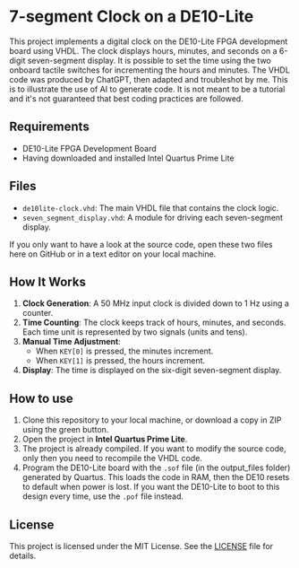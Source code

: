 # 7-segment Clock on a DE10-Lite

This project implements a digital clock on the DE10-Lite FPGA development board using VHDL. The clock displays hours, minutes, and seconds on a 6-digit seven-segment display. It is possible to set the time using the two onboard tactile switches for incrementing the hours and minutes. The VHDL code was produced by ChatGPT, then adapted and troubleshot by me. This is to illustrate the use of AI to generate code. It is not meant to be a tutorial and it's not guaranteed that best coding practices are followed.

## Requirements

- DE10-Lite FPGA Development Board
- Having downloaded and installed Intel Quartus Prime Lite

## Files

- `de10lite-clock.vhd`: The main VHDL file that contains the clock logic.
- `seven_segment_display.vhd`: A module for driving each seven-segment display.

If you only want to have a look at the source code, open these two files here on GitHub or in a text editor on your local machine.

## How It Works

1. **Clock Generation**: A 50 MHz input clock is divided down to 1 Hz using a counter.
2. **Time Counting**: The clock keeps track of hours, minutes, and seconds. Each time unit is represented by two signals (units and tens).
3. **Manual Time Adjustment**: 
   - When `KEY[0]` is pressed, the minutes increment. 
   - When `KEY[1]` is pressed, the hours increment. 
4. **Display**: The time is displayed on the six-digit seven-segment display.

## How to use


1. Clone this repository to your local machine, or download a copy in ZIP using the green button.
2. Open the project in **Intel Quartus Prime Lite**.
3. The project is already compiled. If you want to modify the source code, only then you need to recompile the VHDL code.
4. Program the DE10-Lite board with the `.sof` file (in the output_files folder) generated by Quartus. This loads the code in RAM, then the DE10 resets to default when power is lost. If you want the DE10-Lite to boot to this design every time, use the `.pof` file instead.


## License

This project is licensed under the MIT License. See the [LICENSE](LICENSE) file for details.

